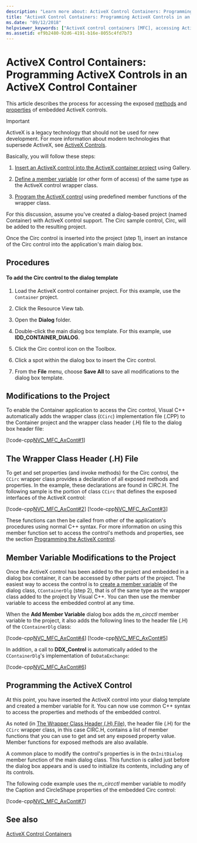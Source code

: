 ```yaml
---
description: "Learn more about: ActiveX Control Containers: Programming ActiveX Controls in an ActiveX Control Container"
title: "ActiveX Control Containers: Programming ActiveX Controls in an ActiveX Control Container"
ms.date: "09/12/2018"
helpviewer_keywords: ["ActiveX control containers [MFC], accessing ActiveX controls", "Confirm Classes dialog box", "wrapper classes [MFC], ActiveX controls", "ActiveX control containers [MFC], wrapper classes", "ActiveX controls [MFC], accessing", "MFC ActiveX controls [MFC], accessing in containers", "header files [MFC], for ActiveX control wrapper class", "wrapper classes [MFC], using", "ActiveX controls [MFC], wrapper classes"]
ms.assetid: ef9b2480-92d6-4191-b16e-8055c4fd7b73
---
```

# ActiveX Control Containers: Programming ActiveX Controls in an ActiveX Control Container

This article describes the process for accessing the exposed [methods](../mfc/mfc-activex-controls-methods.md) and [properties](../mfc/mfc-activex-controls-properties.md) of embedded ActiveX controls.

>[!IMPORTANT]
> ActiveX is a legacy technology that should not be used for new development. For more information about modern technologies that supersede ActiveX, see [ActiveX Controls](activex-controls.md).

Basically, you will follow these steps:

1. [Insert an ActiveX control into the ActiveX container project](../mfc/inserting-a-control-into-a-control-container-application.md) using Gallery.

1. [Define a member variable](../mfc/activex-control-containers-connecting-an-activex-control-to-a-member-variable.md) (or other form of access) of the same type as the ActiveX control wrapper class.

1. [Program the ActiveX control](#_core_programming_the_activex_control) using predefined member functions of the wrapper class.

For this discussion, assume you've created a dialog-based project (named Container) with ActiveX control support. The Circ sample control, Circ, will be added to the resulting project.

Once the Circ control is inserted into the project (step 1), insert an instance of the Circ control into the application's main dialog box.

## Procedures

#### To add the Circ control to the dialog template

1. Load the ActiveX control container project. For this example, use the `Container` project.

1. Click the Resource View tab.

1. Open the **Dialog** folder.

1. Double-click the main dialog box template. For this example, use **IDD_CONTAINER_DIALOG**.

1. Click the Circ control icon on the Toolbox.

1. Click a spot within the dialog box to insert the Circ control.

1. From the **File** menu, choose **Save All** to save all modifications to the dialog box template.

## Modifications to the Project

To enable the Container application to access the Circ control, Visual C++ automatically adds the wrapper class (`CCirc`) implementation file (.CPP) to the Container project and the wrapper class header (.H) file to the dialog box header file:

[!code-cpp[NVC_MFC_AxCont#1](../mfc/codesnippet/cpp/programming-activex-controls-in-a-activex-control-container_1.h)]

## <a name="_core_the_wrapper_class_header_28h29_file"></a> The Wrapper Class Header (.H) File

To get and set properties (and invoke methods) for the Circ control, the `CCirc` wrapper class provides a declaration of all exposed methods and properties. In the example, these declarations are found in CIRC.H. The following sample is the portion of class `CCirc` that defines the exposed interfaces of the ActiveX control:

[!code-cpp[NVC_MFC_AxCont#2](../mfc/codesnippet/cpp/programming-activex-controls-in-a-activex-control-container_2.h)]
[!code-cpp[NVC_MFC_AxCont#3](../mfc/codesnippet/cpp/programming-activex-controls-in-a-activex-control-container_3.h)]

These functions can then be called from other of the application's procedures using normal C++ syntax. For more information on using this member function set to access the control's methods and properties, see the section [Programming the ActiveX control](#_core_programming_the_activex_control).

## <a name="_core_member_variable_modifications_to_the_project"></a> Member Variable Modifications to the Project

Once the ActiveX control has been added to the project and embedded in a dialog box container, it can be accessed by other parts of the project. The easiest way to access the control is to [create a member variable](../mfc/activex-control-containers-connecting-an-activex-control-to-a-member-variable.md) of the dialog class, `CContainerDlg` (step 2), that is of the same type as the wrapper class added to the project by Visual C++. You can then use the member variable to access the embedded control at any time.

When the **Add Member Variable** dialog box adds the *m_circctl* member variable to the project, it also adds the following lines to the header file (.H) of the `CContainerDlg` class:

[!code-cpp[NVC_MFC_AxCont#4](../mfc/codesnippet/cpp/programming-activex-controls-in-a-activex-control-container_4.h)]
[!code-cpp[NVC_MFC_AxCont#5](../mfc/codesnippet/cpp/programming-activex-controls-in-a-activex-control-container_5.h)]

In addition, a call to **DDX_Control** is automatically added to the `CContainerDlg`'s implementation of `DoDataExchange`:

[!code-cpp[NVC_MFC_AxCont#6](../mfc/codesnippet/cpp/programming-activex-controls-in-a-activex-control-container_6.cpp)]

## <a name="_core_programming_the_activex_control"></a> Programming the ActiveX Control

At this point, you have inserted the ActiveX control into your dialog template and created a member variable for it. You can now use common C++ syntax to access the properties and methods of the embedded control.

As noted (in [The Wrapper Class Header (.H) File](#_core_the_wrapper_class_header_28h29_file)), the header file (.H) for the `CCirc` wrapper class, in this case CIRC.H, contains a list of member functions that you can use to get and set any exposed property value. Member functions for exposed methods are also available.

A common place to modify the control's properties is in the `OnInitDialog` member function of the main dialog class. This function is called just before the dialog box appears and is used to initialize its contents, including any of its controls.

The following code example uses the *m_circctl* member variable to modify the Caption and CircleShape properties of the embedded Circ control:

[!code-cpp[NVC_MFC_AxCont#7](../mfc/codesnippet/cpp/programming-activex-controls-in-a-activex-control-container_7.cpp)]

## See also

[ActiveX Control Containers](../mfc/activex-control-containers.md)

